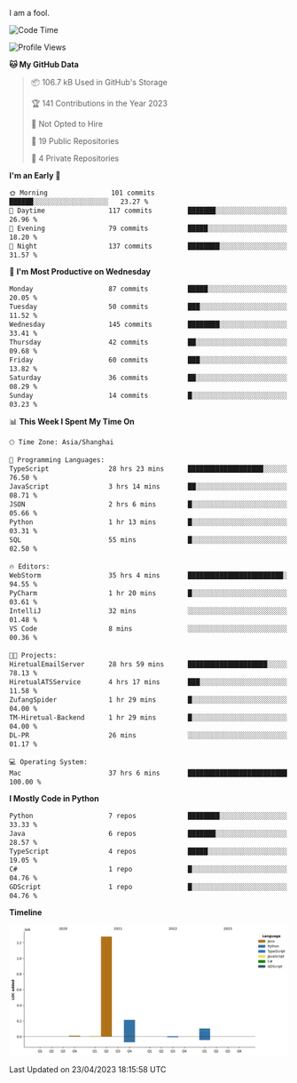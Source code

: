 I am a fool.

<!--START_SECTION:waka-->
![Code Time](http://img.shields.io/badge/Code%20Time-346%20hrs%204%20mins-blue)

![Profile Views](http://img.shields.io/badge/Profile%20Views-6-blue)

**🐱 My GitHub Data** 

> 📦 106.7 kB Used in GitHub's Storage 
 > 
> 🏆 141 Contributions in the Year 2023
 > 
> 🚫 Not Opted to Hire
 > 
> 📜 19 Public Repositories 
 > 
> 🔑 4 Private Repositories 
 > 
**I'm an Early 🐤** 

```text
🌞 Morning                101 commits         ██████░░░░░░░░░░░░░░░░░░░   23.27 % 
🌆 Daytime                117 commits         ███████░░░░░░░░░░░░░░░░░░   26.96 % 
🌃 Evening                79 commits          █████░░░░░░░░░░░░░░░░░░░░   18.20 % 
🌙 Night                  137 commits         ████████░░░░░░░░░░░░░░░░░   31.57 % 
```
📅 **I'm Most Productive on Wednesday** 

```text
Monday                   87 commits          █████░░░░░░░░░░░░░░░░░░░░   20.05 % 
Tuesday                  50 commits          ███░░░░░░░░░░░░░░░░░░░░░░   11.52 % 
Wednesday                145 commits         ████████░░░░░░░░░░░░░░░░░   33.41 % 
Thursday                 42 commits          ██░░░░░░░░░░░░░░░░░░░░░░░   09.68 % 
Friday                   60 commits          ███░░░░░░░░░░░░░░░░░░░░░░   13.82 % 
Saturday                 36 commits          ██░░░░░░░░░░░░░░░░░░░░░░░   08.29 % 
Sunday                   14 commits          █░░░░░░░░░░░░░░░░░░░░░░░░   03.23 % 
```


📊 **This Week I Spent My Time On** 

```text
🕑︎ Time Zone: Asia/Shanghai

💬 Programming Languages: 
TypeScript               28 hrs 23 mins      ███████████████████░░░░░░   76.50 % 
JavaScript               3 hrs 14 mins       ██░░░░░░░░░░░░░░░░░░░░░░░   08.71 % 
JSON                     2 hrs 6 mins        █░░░░░░░░░░░░░░░░░░░░░░░░   05.66 % 
Python                   1 hr 13 mins        █░░░░░░░░░░░░░░░░░░░░░░░░   03.31 % 
SQL                      55 mins             █░░░░░░░░░░░░░░░░░░░░░░░░   02.50 % 

🔥 Editors: 
WebStorm                 35 hrs 4 mins       ████████████████████████░   94.55 % 
PyCharm                  1 hr 20 mins        █░░░░░░░░░░░░░░░░░░░░░░░░   03.61 % 
IntelliJ                 32 mins             ░░░░░░░░░░░░░░░░░░░░░░░░░   01.48 % 
VS Code                  8 mins              ░░░░░░░░░░░░░░░░░░░░░░░░░   00.36 % 

🐱‍💻 Projects: 
HiretualEmailServer      28 hrs 59 mins      ████████████████████░░░░░   78.13 % 
HiretualATSService       4 hrs 17 mins       ███░░░░░░░░░░░░░░░░░░░░░░   11.58 % 
ZufangSpider             1 hr 29 mins        █░░░░░░░░░░░░░░░░░░░░░░░░   04.00 % 
TM-Hiretual-Backend      1 hr 29 mins        █░░░░░░░░░░░░░░░░░░░░░░░░   04.00 % 
DL-PR                    26 mins             ░░░░░░░░░░░░░░░░░░░░░░░░░   01.17 % 

💻 Operating System: 
Mac                      37 hrs 6 mins       █████████████████████████   100.00 % 
```

**I Mostly Code in Python** 

```text
Python                   7 repos             ████████░░░░░░░░░░░░░░░░░   33.33 % 
Java                     6 repos             ███████░░░░░░░░░░░░░░░░░░   28.57 % 
TypeScript               4 repos             █████░░░░░░░░░░░░░░░░░░░░   19.05 % 
C#                       1 repo              █░░░░░░░░░░░░░░░░░░░░░░░░   04.76 % 
GDScript                 1 repo              █░░░░░░░░░░░░░░░░░░░░░░░░   04.76 % 
```



**Timeline**

![Lines of Code chart](https://raw.githubusercontent.com/VeejaLiu/VeejaLiu/master/assets/bar_graph.png)


 Last Updated on 23/04/2023 18:15:58 UTC
<!--END_SECTION:waka-->

